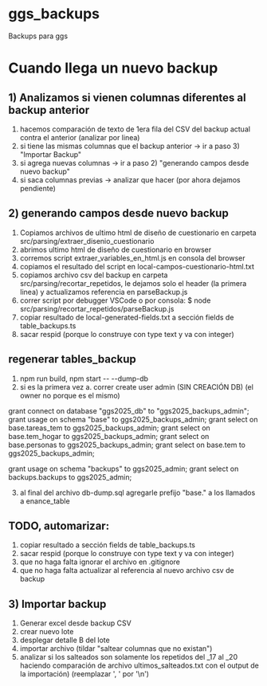 # ggs_backups

Backups para ggs

# Cuando llega un nuevo backup

## 1) Analizamos si vienen columnas diferentes al backup anterior

1. hacemos comparación de texto de 1era fila del CSV del backup actual contra el anterior (analizar por linea)
2. si tiene las mismas columnas que el backup anterior -> ir a paso 3) "Importar Backup"
3. si agrega nuevas columnas -> ir a paso 2) "generando campos desde nuevo backup"
4. si saca columnas previas -> analizar que hacer (por ahora dejamos pendiente)

## 2) generando campos desde nuevo backup

1. Copiamos archivos de ultimo html de diseño de cuestionario en carpeta src/parsing/extraer_disenio_cuestionario
2. abrimos ultimo html de diseño de cuestionario en browser
3. corremos script extraer_variables_en_html.js en consola del browser
4. copiamos el resultado del script en local-campos-cuestionario-html.txt
5. copiamos archivo csv del backup en carpeta src/parsing/recortar_repetidos, le dejamos solo el header (la primera linea) y actualizamos referencia en parseBackup.js
6. correr script por debugger VSCode o por consola: $ node src/parsing/recortar_repetidos/parseBackup.js
7. copiar resultado de local-generated-fields.txt a sección fields de table_backups.ts
8. sacar respid (porque lo construye con type text y va con integer)

## regenerar tables_backup

1. npm run build, npm start -- --dump-db
2. si es la primera vez
   a. correr create user admin (SIN CREACIÓN DB) (el owner no porque es el mismo)

grant connect on database "ggs2025_db" to "ggs2025_backups_admin";
grant usage on schema "base" to ggs2025_backups_admin;
grant select on base.tareas_tem to ggs2025_backups_admin;
grant select on base.tem_hogar to ggs2025_backups_admin;
grant select on base.personas to ggs2025_backups_admin;
grant select on base.tem to ggs2025_backups_admin;

grant usage on schema "backups" to ggs2025_admin;
grant select on backups.backups to ggs2025_admin;

3. al final del archivo db-dump.sql agregarle prefijo "base." a los llamados a enance_table

## TODO, automarizar:

1. copiar resultado a sección fields de table_backups.ts
2. sacar respid (porque lo construye con type text y va con integer)
3. que no haga falta ignorar el archivo en .gitignore
4. que no haga falta actualizar al referencia al nuevo archivo csv de backup

## 3) Importar backup

1. Generar excel desde backup CSV
2. crear nuevo lote 
3. desplegar detalle B del lote
4. importar archivo (tildar "saltear columnas que no existan")
5. analizar si los salteados son solamente los repetidos del \_17 al \_20 haciendo comparación de archivo ultimos_salteados.txt con el output de la importación) (reemplazar ', ' por '\n')
